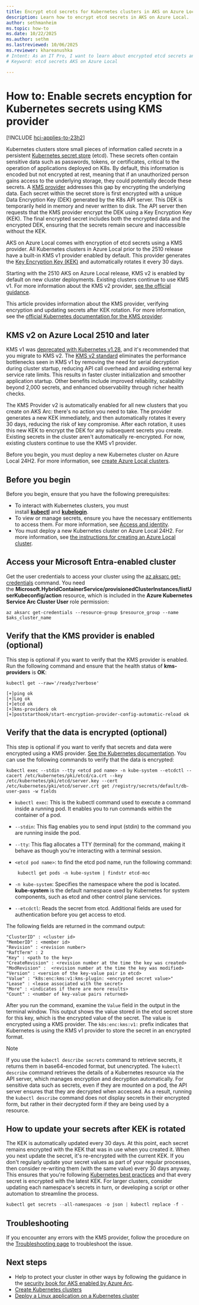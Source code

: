 ```yaml
---
title: Encrypt etcd secrets for Kubernetes clusters in AKS on Azure Local
description: Learn how to encrypt etcd secrets in AKS on Azure Local.
author: sethmanheim
ms.topic: how-to
ms.date: 10/22/2025
ms.author: sethm 
ms.lastreviewed: 10/06/2025
ms.reviewer: khareanushka
# Intent: As an IT Pro, I want to learn about encrypted etcd secrets and how they are used in my AKS deployment. 
# Keyword: etcd secrets AKS on Azure Local

---
```


# How to: Enable secrets encyption for Kubernetes secrets using KMS provider

[!INCLUDE [hci-applies-to-23h2](includes/hci-applies-to-23h2.md)]

Kubernetes clusters store small pieces of information called *secrets* in a persistent [Kubernetes secret store](https://kubernetes.io/docs/concepts/configuration/secret/) (etcd). These secrets often contain sensitive data such as passwords, tokens, or certificates, critical to the operation of applications deployed on K8s. By default, this information is encoded but not encrypted at rest, meaning that if an unauthorized person gains access to the underlying storage, they could potentially decode these secrets. A [KMS provider](https://kubernetes.io/docs/tasks/administer-cluster/kms-provider/) addresses this gap by encrypting the underlying data. Each secret within the secret store is first encrypted with a unique Data Encryption Key (DEK) generated by the K8s API server. This DEK is temporarily held in memory and never written to disk. The API server then requests that the KMS provider encrypt the DEK using a Key Encryption Key (KEK). The final encrypted secret includes both the encrypted data and the encrypted DEK, ensuring that the secrets remain secure and inaccessible without the KEK. 

AKS on Azure Local comes with encryption of etcd secrets using a KMS provider. All Kubernetes clusters in Azure Local prior to the 2510 release have a built-in KMS v1 provider enabled by default. This provider generates the [Key Encryption Key (KEK)](https://kubernetes.io/docs/tasks/administer-cluster/kms-provider/#kms-encryption-and-per-object-encryption-keys) and automatically rotates it every 30 days.  

Starting with the 2510 AKS on Azure Local release, KMS v2 is enabled by default on new cluster deployments. Existing clusters continue to use KMS v1. For more information about the KMS v2 provider, [see the official guidance](https://kubernetes.io/docs/tasks/administer-cluster/kms-provider/). 

This article provides information about the KMS provider, verifying encryption and updating secrets after KEK rotation. For more information, see the [official Kubernetes documentation for the KMS provider](https://kubernetes.io/docs/tasks/administer-cluster/kms-provider/).

## KMS v2 on Azure Local 2510 and later 

KMS v1 was [deprecated with Kubernetes v1.28](https://kubernetes.io/docs/tasks/administer-cluster/kms-provider/), and it's recommended that you migrate to KMS v2. The [KMS v2 standard](https://kubernetes.io/blog/2022/09/09/kms-v2-improvements/) eliminates the performance bottlenecks seen in KMS v1 by removing the need for serial decryption during cluster startup, reducing API call overhead and avoiding external key service rate limits. This results in faster cluster initialization and smoother application startup. Other benefits include improved reliability, scalability beyond 2,000 secrets, and enhanced observability through richer health checks.

The KMS Provider v2 is automatically enabled for all new clusters that you create on AKS Arc: there's no action you need to take. The provider generates a new KEK immediately, and then automatically rotates it every 30 days, reducing the risk of key compromise. After each rotation, it uses this new KEK to encrypt the DEK for any subsequent secrets you create. Existing secrets in the cluster aren't automatically re-encrypted. For now, existing clusters continue to use the KMS v1 provider.

Before you begin, you must deploy a new Kubernetes cluster on Azure Local 24H2. For more information, see [create Azure Local clusters](create-kubernetes-cluster.md).

## Before you begin

Before you begin, ensure that you have the following prerequisites:

- To interact with Kubernetes clusters, you must install [**kubectl**](https://kubernetes.io/docs/tasks/tools/) and [**kubelogin**](https://azure.github.io/kubelogin/install.html).
- To view or manage secrets, ensure you have the necessary entitlements to access them. For more information, see [Access and identity](concepts-security-access-identity.md#built-in-roles).
- You must deploy a new Kubernetes cluster on Azure Local 24H2. For more information, see [the instructions for creating an Azure Local cluster](create-kubernetes-cluster.md).

## Access your Microsoft Entra-enabled cluster

Get the user credentials to access your cluster using the [az aksarc get-credentials](/cli/azure/aksarc#az-aksarc-get-credentials) command. You need the **Microsoft.HybridContainerService/provisionedClusterInstances/listUserKubeconfig/action** resource, which is included in the **Azure Kubernetes Service Arc Cluster User** role permission:

```azurecli
az aksarc get-credentials --resource-group $resource_group --name $aks_cluster_name
```

## Verify that the KMS provider is enabled (optional)

This step is optional if you want to verify that the KMS provider is enabled. Run the following command and ensure that the health status of **kms-providers** is **OK**:

```azurecli
kubectl get --raw='/readyz?verbose'
```

```output
[+]ping ok
[+]Log ok
[+]etcd ok
[+]kms-providers ok
[+]poststarthook/start-encryption-provider-config-automatic-reload ok
```

## Verify that the data is encrypted (optional)

This step is optional if you want to verify that secrets and data were encrypted using a KMS provider. [See the Kubernetes documentation](https://kubernetes.io/docs/tasks/administer-cluster/kms-provider/#verifying-that-the-data-is-encrypted). You can use the following commands to verify that the data is encrypted:

```azurecli
kubectl exec --stdin --tty <etcd pod name> -n kube-system --etcdctl --cacert /etc/kubernetes/pki/etcd/ca.crt --key /etc/kubernetes/pki/etcd/server.key --cert /etc/kubernetes/pki/etcd/server.crt get /registry/secrets/default/db-user-pass -w fields
```

- `kubectl exec`: This is the kubectl command used to execute a command inside a running pod. It enables you to run commands within the container of a pod.
- `--stdin`: This flag enables you to send input (stdin) to the command you are running inside the pod.
- `--tty`: This flag allocates a TTY (terminal) for the command, making it behave as though you're interacting with a terminal session.
- `<etcd pod name>`: to find the etcd pod name, run the following command:

  ```azurecli
   kubectl get pods -n kube-system | findstr etcd-moc
   ```

- `-n kube-system`: Specifies the namespace where the pod is located. **kube-system** is the default namespace used by Kubernetes for system components, such as etcd and other control plane services.
- `--etcdctl`: Reads the secret from etcd. Additional fields are used for authentication before you get access to etcd.

The following fields are returned in the command output:

```output
"ClusterID" : <cluster id> 
"MemberID" : <member id> 
"Revision" : <revision number> 
"RaftTerm" : 2 
"Key" : <path to the key>
"CreateRevision" : <revision number at the time the key was created> 
"ModRevision" :  <revision number at the time the key was modified> 
"Version" : <version of the key-value pair in etcd> 
"Value" : "k8s:enc:kms:v1:kms-plugin: <encrypted secret value>"  
"Lease" : <lease associated with the secret> 
"More" : <indicates if there are more results> 
"Count" : <number of key-value pairs returned> 
```

After you run the command, examine the `Value` field in the output in the terminal window. This output shows the value stored in the etcd secret store for this key, which is the encrypted value of the secret. The value is encrypted using a KMS provider. The `k8s:enc:kms:v1:` prefix indicates that Kubernetes is using the KMS v1 provider to store the secret in an encrypted format.

> [!NOTE]
> If you use the `kubectl describe secrets` command to retrieve secrets, it returns them in base64-encoded format, but unencrypted. The `kubectl describe` command retrieves the details of a Kubernetes resource via the API server, which manages encryption and decryption automatically. For sensitive data such as secrets, even if they are mounted on a pod, the API server ensures that they are decrypted when accessed. As a result, running the `kubectl describe` command does not display secrets in their encrypted form, but rather in their decrypted form if they are being used by a resource.

## How to update your secrets after KEK is rotated

The KEK is automatically updated every 30 days. At this point, each secret remains encrypted with the KEK that was in use when you created it. When you next update the secret, it's re-encrypted with the current KEK. If you don't regularly update your secret values as part of your regular processes, then consider re-writing them (with the same value) every 30 days anyway. This ensures that you're following [Kubernetes best practices](https://kubernetes.io/docs/tasks/administer-cluster/encrypt-data/#ensure-all-secrets-are-encrypted) and that every secret is encrypted with the latest KEK. For larger clusters, consider updating each namespace's secrets in turn, or developing a script or other automation to streamline the process.

```powershell
kubectl get secrets --all-namespaces -o json | kubectl replace -f - 
```

## Troubleshooting

If you encounter any errors with the KMS provider, follow the procedure on the [Troubleshooting page](aks-troubleshoot.md) to troubleshoot the issue.

## Next steps

- Help to protect your cluster in other ways by following the guidance in the [security book for AKS enabled by Azure Arc](/azure/azure-arc/kubernetes/conceptual-security-book?toc=/azure/aks/aksarc/toc.json&bc=/azure/aks/aksarc/breadcrumb/toc.json).
- [Create Kubernetes clusters](aks-create-clusters-cli.md#deploy-the-application-and-load-balancer)
- [Deploy a Linux application on a Kubernetes cluster](deploy-linux-application.md)
